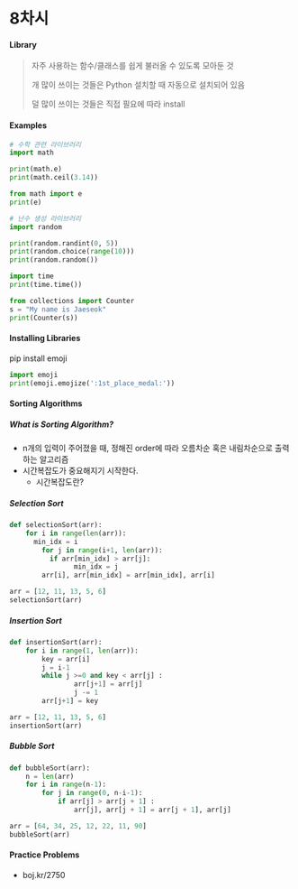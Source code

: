 # 8차시



#### Library

> 자주 사용하는 함수/클래스를 쉽게 불러올 수 있도록 모아둔 것
>
> 개 많이 쓰이는 것들은 Python 설치할 때 자동으로 설치되어 있음
>
> 덜 많이 쓰이는 것들은 직접 필요에 따라 install



#### Examples

```python
# 수학 관련 라이브러리
import math

print(math.e)
print(math.ceil(3.14))
```

```python
from math import e
print(e)
```

```python
# 난수 생성 라이브러리
import random

print(random.randint(0, 5))
print(random.choice(range(10)))
print(random.random())
```

```python
import time
print(time.time())
```

```python
from collections import Counter
s = "My name is Jaeseok"
print(Counter(s))
```



#### Installing Libraries

pip install emoji

```python
import emoji
print(emoji.emojize(':1st_place_medal:'))
```



#### Sorting Algorithms

##### What is Sorting Algorithm?

- n개의 입력이 주어졌을 때, 정해진 order에 따라 오름차순 혹은 내림차순으로 출력하는 알고리즘
- 시간복잡도가 중요해지기 시작한다.
  - 시간복잡도란?

##### Selection Sort

```python
def selectionSort(arr):
	for i in range(len(arr)):
  	  min_idx = i
    	for j in range(i+1, len(arr)):
      	  if arr[min_idx] > arr[j]:
        	    min_idx = j
	    arr[i], arr[min_idx] = arr[min_idx], arr[i]

arr = [12, 11, 13, 5, 6]
selectionSort(arr)
```



##### Insertion Sort

```python
def insertionSort(arr):
	for i in range(1, len(arr)):
		key = arr[i]
		j = i-1
		while j >=0 and key < arr[j] :
				arr[j+1] = arr[j]
				j -= 1
		arr[j+1] = key

arr = [12, 11, 13, 5, 6]
insertionSort(arr)
```



##### Bubble Sort

```python
def bubbleSort(arr):
	n = len(arr)
	for i in range(n-1):
		for j in range(0, n-i-1):
			if arr[j] > arr[j + 1] :
				arr[j], arr[j + 1] = arr[j + 1], arr[j]

arr = [64, 34, 25, 12, 22, 11, 90]
bubbleSort(arr)
```



#### Practice Problems

- boj.kr/2750
